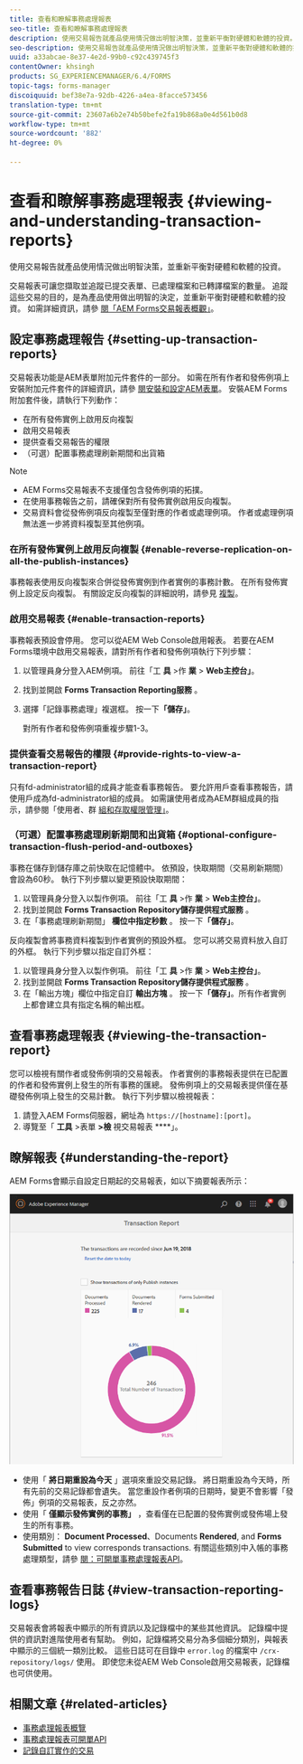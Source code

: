 ```yaml
---
title: 查看和瞭解事務處理報表
seo-title: 查看和瞭解事務處理報表
description: 使用交易報告就產品使用情況做出明智決策，並重新平衡對硬體和軟體的投資。
seo-description: 使用交易報告就產品使用情況做出明智決策，並重新平衡對硬體和軟體的投資。
uuid: a33abcae-8e37-4e2d-99b0-c92c439745f3
contentOwner: khsingh
products: SG_EXPERIENCEMANAGER/6.4/FORMS
topic-tags: forms-manager
discoiquuid: bef38e7a-92db-4226-a4ea-8facce573456
translation-type: tm+mt
source-git-commit: 23607a6b2e74b50befe2fa19b868a0e4d561b0d8
workflow-type: tm+mt
source-wordcount: '882'
ht-degree: 0%

---
```



# 查看和瞭解事務處理報表 {#viewing-and-understanding-transaction-reports}

使用交易報告就產品使用情況做出明智決策，並重新平衡對硬體和軟體的投資。

交易報表可讓您擷取並追蹤已提交表單、已處理檔案和已轉譯檔案的數量。 追蹤這些交易的目的，是為產品使用做出明智的決定，並重新平衡對硬體和軟體的投資。 如需詳細資訊，請參 [閱「AEM Forms交易報表概觀」](/help/forms/using/transaction-reports-overview.md)。

## 設定事務處理報告  {#setting-up-transaction-reports}

交易報表功能是AEM表單附加元件套件的一部分。 如需在所有作者和發佈例項上安裝附加元件套件的詳細資訊，請參 [閱安裝和設定AEM表單](https://helpx.adobe.com/experience-manager/6-4/forms/using/installing-configuring-aem-forms-osgi.html)。 安裝AEM Forms附加套件後，請執行下列動作：

* 在所有發佈實例上啟用反向複製
* 啟用交易報表
* 提供查看交易報告的權限
* （可選）配置事務處理刷新期間和出貨箱

>[!NOTE]
>
>* AEM Forms交易報表不支援僅包含發佈例項的拓撲。
>* 在使用事務報告之前，請確保對所有發佈實例啟用反向複製。
>* 交易資料會從發佈例項反向複製至僅對應的作者或處理例項。 作者或處理例項無法進一步將資料複製至其他例項。

>



### 在所有發佈實例上啟用反向複製 {#enable-reverse-replication-on-all-the-publish-instances}

事務報表使用反向複製來合併從發佈實例到作者實例的事務計數。 在所有發佈實例上設定反向複製。 有關設定反向複製的詳細說明，請參見 [複製](/help/sites-deploying/replication.md)。

### 啟用交易報表 {#enable-transaction-reports}

事務報表預設會停用。 您可以從AEM Web Console啟用報表。 若要在AEM Forms環境中啟用交易報表，請對所有作者和發佈例項執行下列步驟：

1. 以管理員身分登入AEM例項。 前往「工 **具** >作 **業** > **Web主控台」**。
1. 找到並開啟 **Forms Transaction Reporting服務** 。
1. 選擇「記錄事務處理」複選框。 按一下&#x200B;**「儲存」**。

   對所有作者和發佈例項重複步驟1-3。

### 提供查看交易報告的權限 {#provide-rights-to-view-a-transaction-report}

只有fd-administrator組的成員才能查看事務報告。 要允許用戶查看事務報告，請使用戶成為fd-administrator組的成員。 如需讓使用者成為AEM群組成員的指示，請參閱「使用者、群 [組和存取權限管理」](/help/sites-administering/user-group-ac-admin.md)。

### （可選）配置事務處理刷新期間和出貨箱 {#optional-configure-transaction-flush-period-and-outboxes}

事務在儲存到儲存庫之前快取在記憶體中。 依預設，快取期間（交易刷新期間）會設為60秒。 執行下列步驟以變更預設快取期間：

1. 以管理員身分登入以製作例項。 前往「工 **具** >作 **業** > **Web主控台」**。
1. 找到並開啟 **Forms Transaction Repository儲存提供程式服務** 。
1. 在「事務處理刷新期間」 **欄位中指定秒數** 。 按一下&#x200B;**「儲存」**。

反向複製會將事務資料複製到作者實例的預設外框。 您可以將交易資料放入自訂的外框。 執行下列步驟以指定自訂外框：

1. 以管理員身分登入以製作例項。 前往「工 **具** >作 **業** > **Web主控台」**。
1. 找到並開啟 **Forms Transaction Repository儲存提供程式服務** 。
1. 在「輸出方塊」欄位中指定自訂 **輸出方塊** 。 按一下&#x200B;**「儲存」**。所有作者實例上都會建立具有指定名稱的輸出框。

## 查看事務處理報表 {#viewing-the-transaction-report}

您可以檢視有關作者或發佈例項的交易報表。 作者實例的事務報表提供在已配置的作者和發佈實例上發生的所有事務的匯總。 發佈例項上的交易報表提供僅在基礎發佈例項上發生的交易計數。 執行下列步驟以檢視報表：

1. 請登入AEM Forms伺服器，網址為 `https://[hostname]:[port]`。
1. 導覽至「 **工具** >表單 **>檢** 視交易報表 ****」。

## 瞭解報表 {#understanding-the-report}

AEM Forms會顯示自設定日期起的交易報表，如以下摘要報表所示：

![sample-transaction-report-author](assets/sample-transaction-report-author.png)

* 使用「 **將日期重設為今天** 」選項來重設交易記錄。 將日期重設為今天時，所有先前的交易記錄都會遺失。 當您重設作者例項的日期時，變更不會影響「發佈」例項的交易報表，反之亦然。
* 使用「 **僅顯示發佈實例的事務」** ，查看僅在已配置的發佈實例或發佈場上發生的所有事務。
* 使用類別： **Document Processed**、Documents **Rendered**, and **Forms Submitted** to view corresponds transactions. 有關這些類別中入帳的事務處理類型，請參 [閱：可開單事務處理報表API](/help/forms/using/transaction-reports-billable-apis.md)。

## 查看事務報告日誌 {#view-transaction-reporting-logs}

交易報表會將報表中顯示的所有資訊以及記錄檔中的某些其他資訊。 記錄檔中提供的資訊對進階使用者有幫助。 例如，記錄檔將交易分為多個細分類別，與報表中顯示的三個統一類別比較。 這些日誌可在目錄中 `error.log` 的檔案中 `/crx-repository/logs/` 使用。 即使您未從AEM Web Console啟用交易報表，記錄檔也可供使用。

## 相關文章 {#related-articles}

* [事務處理報表概覽](/help/forms/using/transaction-reports-overview.md)
* [事務處理報表可開單API](/help/forms/using/transaction-reports-billable-apis.md)
* [記錄自訂實作的交易](/help/forms/using/record-transaction-custom-implementation.md)

